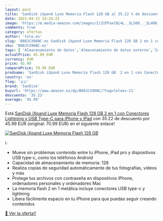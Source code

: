 ```yaml
---
layout: post
title: 'SanDisk iXpand Luxe Memoria Flash 128 GB al 35.22 % de descuento'
date: 2021-04-21 14:24:23
image: 'https://m.media-amazon.com/images/I/31PFaxCNi4L._SL500_._SL400_.jpg'
comments: true
category: ofertas
author: 'tole.es'
slug: 'B08JCX96NC-es SanDisk iXpand Luxe Memoria Flash 128 GB 2 en 1 con...'
sku: 'B08JCX96NC-es'
tags: [ 'Almacenamiento de datos','Almacenamiento de datos externo','Informática','Memorias USB','ipad','iphone','sandisk', ]
actualPrice: 45.99 EUR
currency: EUR
price: 45.99
comparePrice: 70.99 EUR
prodname: 'SanDisk iXpand Luxe Memoria Flash 128 GB  2 en 1 con Conectores Lightning y USB Type-C para iPhone y iPad'
country: 'es'
flag: '🇪🇸'
brand: 'SanDisk'
buyurl: 'https://www.amazon.es/dp/B08JCX96NC/?tag=tolees-21'
descuento: '35.22'
average: '45.99'
---
```


Está [SanDisk iXpand Luxe Memoria Flash 128 GB  2 en 1 con Conectores Lightning y USB Type-C para iPhone y iPad](https://www.amazon.es/dp/B08JCX96NC/?tag=tolees-21) con 35.22 de descuento por 45.99 EUR (original: 70.99 EUR) en el siguiente enlace!

[![SanDisk iXpand Luxe Memoria Flash 128 GB](https://m.media-amazon.com/images/I/31PFaxCNi4L._SL500_._SL400_.jpg)](https://www.amazon.es/dp/B08JCX96NC/?tag=tolees-21)

ℹ️:

- Mueve sin problemas contenido entre tu iPhone, iPad pro y dispositivos USB type-c, como los teléfonos Android
- Capacidad de almacenamiento de memoria: 128
- Realiza copias de seguridad automáticamente de tus fotografías, vídeos y más
- Protege tus archivos con contraseña en dispositivos iPhone, ordenadores personales y ordenadores Mac
- La memoria flash 2 en 1 metálica incluye conectores USB type-c y lightning
- Libera fácilmente espacio en tu iPhone para que puedas seguir creando contenidos

[🛒 Ver la oferta!!](https://www.amazon.es/dp/B08JCX96NC/?tag=tolees-21)
